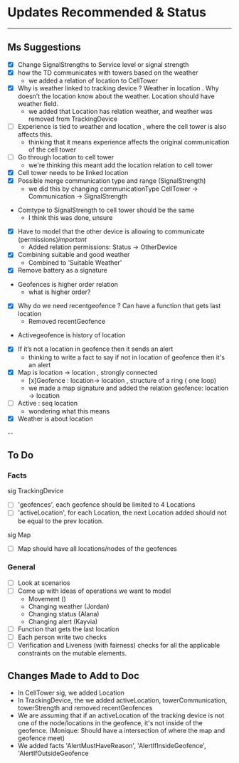 # Updates Recommended & Status

---
## Ms Suggestions
- [x] Change SignalStrengths to Service level or signal strength 
- [x] how the TD communicates with towers based on the weather
    - we added a relation of location to CellTower
- [x] Why is weather linked to tracking device ? Weather in location . Why doesn’t the location know about the weather. Location should have weather field. 
    - we added that Location has relation weather, and weather was removed from TrackingDevice
- [ ] Experience is tied to weather and location , where the cell tower is also affects this. 
    - thinking that it means experience affects the original communication of the cell tower
- [ ] Go through location to cell tower 
    -  we're thinking this meant add the location relation to cell tower
- [x] Cell tower needs to be linked location
- [x] Possible merge communication type and range (SignalStrength)
    - we did this by changing communicationType CellTower -> Communication -> SignalStrength
- Comtype to SignalStrength to cell tower should be the same 
    - I think this was done, unsure
- [x] Have to model that the other device is allowing to communicate (permissions)*important*
    - Added relation permissions: Status -> OtherDevice
- [x] Combining suitable and good weather 
    - Combined to 'Suitable Weather'
- [x] Remove battery as a signature 
- Geofences is higher order relation
    - what is higher order?
- [x] Why do we need recentgeofence ? Can have a function that gets last location 
    - Removed recentGeofence
- Activegeofence is history of location 
- [x] If it’s not a location in geofence then it sends an alert 
    - thinking to write a fact to say if not in location of geofence then it's an alert
- [x] Map is location -> location , strongly connected 
    - [x]Geofence : location-> location , structure of a ring ( one loop)
    - we made a map signature and added the relation geofence: location -> location
- [ ] Active : seq location 
    - wondering what this means
- [x] Weather is about location 

--
## To Do

### Facts
sig TrackingDevice

- [ ] 'geofences', each geofence should be limited to 4 Locations
- [ ] 'activeLocation', for each Location, the next Location added should not be equal to the prev location.

sig Map
- [ ] Map should have all locations/nodes of the geofences

### General
- [ ] Look at scenarios
- [ ] Come up with ideas of operations we want to model
    - Movement ()
    - Changing weather (Jordan)
    - Changing status (Alana)
    - Changing alert (Kayvia)
- [ ] Function that gets the last location
- [ ] Each person write two checks 
- [ ] Verification and Liveness (with fairness) checks for all the applicable constraints on the mutable elements.

## Changes Made to Add to Doc
- In CellTower sig, we added Location
- In TrackingDevice, the we added activeLocation, towerCommunication, towerStrength and removed recentGeofences
- We are assuming that if an activeLocation of the tracking device is not one of the node/locations in the geofence, it's not inside of the geofence. (Monique: Should have a intersection of where the map and geofence meet)
- We added facts 'AlertMustHaveReason', 'AlertIfInsideGeofence', 'AlertIfOutsideGeofence